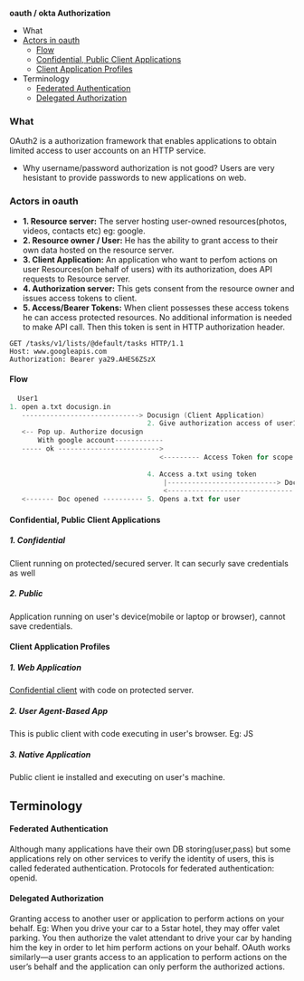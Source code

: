 **oauth / okta Authorization**
- What
- [Actors in oauth](#actors)
  - [Flow](#flo)
  - [Confidential, Public Client Applications](#cp)
  - [Client Application Profiles](#ca)
- Terminology
  - [Federated Authentication](#fed)
  - [Delegated Authorization](#del)

### What
OAuth2 is a authorization framework that enables applications to obtain limited access to user accounts on an HTTP service.
- Why username/password authorization is not good? Users are very hesistant to provide passwords to new applications on web.

<a name=actors></a>
### Actors in oauth
- **1. Resource server:** The server hosting user-owned resources(photos, videos, contacts etc) eg: google.
- **2. Resource owner / User:** He has the ability to grant access to their own data hosted on the resource server.
- **3. Client Application:** An application who want to perfom actions on user Resources(on behalf of users) with its authorization, does API requests to Resource server.
- **4. Authorization server:** This gets consent from the resource owner and issues access tokens to client.
- **5. Access/Bearer Tokens:** When client possesses these access tokens he can access protected resources. No additional information is needed to make API call. Then this token is sent in HTTP authorization header.
```http
GET /tasks/v1/lists/@default/tasks HTTP/1.1 
Host: www.googleapis.com
Authorization: Bearer ya29.AHES6ZSzX
```

<a name=flo></a>
#### Flow
```c
  User1
1. open a.txt docusign.in
   -----------------------------> Docusign (Client Application)
                                  2. Give authorization access of user1 -----> Authorization Server
   <-- Pop up. Authorize docusign
       With google account------------
   ----- ok ------------------------->
                                     <--------- Access Token for scope ------ 3. AS provides token having user scope
                                     
                                  4. Access a.txt using token
                                      |---------------------------> Document_Store
                                      <-------------------------------|
   <------- Doc opened ---------- 5. Opens a.txt for user
```

<a name=cp></a>
#### Confidential, Public Client Applications
##### 1. Confidential
Client running on protected/secured server. It can securly save credentials as well
##### 2. Public
Application running on user's device(mobile or laptop or browser), cannot save credentials.

<a name=ca></a>
#### Client Application Profiles
##### 1. Web Application
[Confidential client]() with code on protected server.
##### 2. User Agent-Based App
This is public client with code executing in user's browser. Eg: JS
##### 3. Native Application
Public client ie installed and executing on user's machine.

## Terminology
<a name=fed></a>
#### Federated Authentication 
Although many applications have their own DB storing(user,pass) but some applications rely on other services to verify the identity of users, this is called federated authentication. Protocols for federated authentication: openid.

<a name=del></a>
#### Delegated Authorization
Granting access to another user or application to perform actions on your behalf. Eg: When you drive your car to a 5star hotel, they may offer valet parking. You then authorize the valet attendant to drive your car by handing him the key in order to let him perform actions on your behalf. OAuth works similarly—a user grants access to an application to perform actions on the user’s behalf and the application can only perform the authorized actions.

